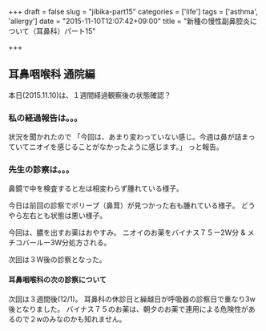 +++
draft = false
slug = "jibika-part15"
categories = ['life']
tags = ['asthma', 'allergy']
date = "2015-11-10T12:07:42+09:00"
title = "新種の慢性副鼻腔炎について（耳鼻科）パート15"

+++

## 耳鼻咽喉科 通院編
本日(2015.11.10)は、１週間経過観察後の状態確認？

### 私の経過報告は。。。

状況を聞かれたので
「今回は、あまり変わっていない感じ。今週は鼻が詰まっていてニオイを感じることがなかったように感じます。」
っと報告。

<!--more-->

### 先生の診察は。。。
鼻鏡で中を検査すると左は相変わらず腫れている様子。

今日は前回の診察でポリープ（鼻茸）が見つかった右も腫れている様子。
どうやら左右とも状態は悪い様子。

今回は、膿を出すお薬はおやすみ。
ニオイのお薬をバイナス７５ー2W分 & メチコバールー3W分処方される。

次回は３W後の診察となった。

#### 耳鼻咽喉科の次の診察について

次回は３週間後(12/1)。
耳鼻科の休診日と繰越日が呼吸器の診察日で重なり3w後となりました。
バイナス７５のお薬は、朝夕のお薬で連用による危険性があるので２wのみなのかも知れません。
